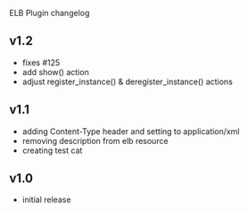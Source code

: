 ELB Plugin changelog

v1.2
----

- fixes #125
- add show() action
- adjust register_instance() & deregister_instance() actions

v1.1
-----

- adding Content-Type header and setting to application/xml
- removing description from elb resource
- creating test cat

v1.0
-----

- initial release

